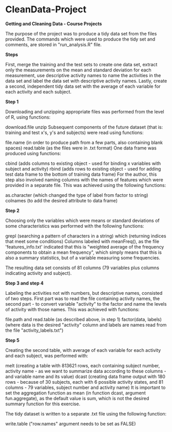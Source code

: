 CleanData-Project
=================

**Getting and Cleaning Data - Course Projects**

The purpose of the project was to produce a tidy data set from the files provided. The commands which were used to produce the tidy set and comments, are stored in "run_analysis.R" file.

**Steps** 

First, merge the training and the test sets to create one data set, extract only the measurements on the mean and standard deviation for each measurement, use descriptive activity names to name the activities in the data set and label the data set with descriptive activity names. Lastly, create a second, independent tidy data set with the average of each variable for each activity and each subject.


**Step 1**

Downloading and unzipping appropriate files was performed from the level of R, using functions:

download.file
unzip
Subsequent components of the future dataset (that is: training and test x's, y's and subjects) were read using functions:

file.name (in order to produce path from a few parts, also containing blank spaces)
read.table (as the files were in .txt format)
One data frame was produced using functions:

cbind (adds columns to existing object - used for binding x variables with subject and activity)
rbind (adds rows to existing object - used for adding test data frame to the bottom of training data frame)
For the author, this step also involved naming columns with the names of features which were provided in a separate file. This was achieved using the following functions:

as.character (which changed the type of label from factor to string)
colnames (to add the desired attribute to data frame)

**Step 2**

Choosing only the variables which were means or standard deviations of some characteristics was performed with the following functions:

grepl (searching a pattern of characters in a string)
which (returning indices that meet some conditions)
Columns labeled with meanFreq(), as the file 'features_info.txt' indicated that this is "weighted average of the frequency components to obtain a mean frequency", which simply means that this is also a summary statistics, but of a variable measuring some frequencies.

The resulting data set consists of 81 columns (79 variables plus columns indicating activity and subject).

**Step 3 and step 4**

Labeling the activities not with numbers, but descriptive names, consisted of two steps. First part was to read the file containing activity names, the second part - to convert variable "activity" to the factor and name the levels of activity with those names. This was achieved with functions:

file.path and read.table (as described above, in step 1)
factor(data, labels) (where data is the desired "activity" column and labels are names read from the file "activity_labels.txt")

**Step 5**

Creating the second table, with average of each variable for each activity and each subject, was performed with:

melt (creating a table with 813621 rows, each containing subject number, activity name - as we want to summarize data according to these columns - and variable name and its value)
dcast (creating data frame output with 180 rows - because of 30 subjects, each with 6 possible activity states, and 81 columns - 79 variables, subject number and activity name)
It is important to set the aggregation function as mean (in function dcast, argument fun.aggregate), as the default value is sum, which is not the desired summary function for this exercise.

The tidy dataset is written to a separate .txt file using the following function:

write.table ("row.names" argument needs to be set as FALSE)
